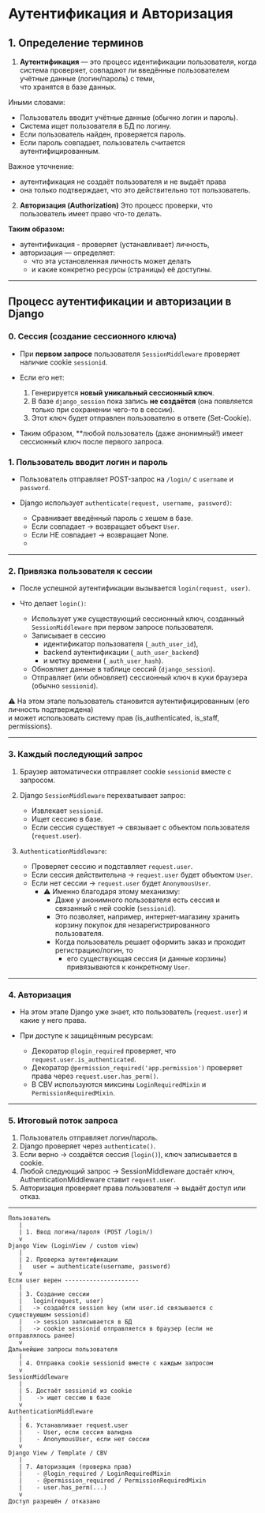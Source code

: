 
# Аутентификация и Авторизация

## 1. Определение терминов

1. **Аутентификация** — это процесс идентификации пользователя, когда система проверяет, 
    совпадают ли введённые пользователем учётные данные (логин/пароль) с теми,  
    что хранятся в базе данных.

Иными словами:
- Пользователь вводит учётные данные (обычно логин и пароль).
- Система ищет пользователя в БД по логину.
- Если пользователь найден, проверяется пароль.
- Если пароль совпадает, пользователь считается аутентифицированным.

Важное уточнение: 
- аутентификация не создаёт пользователя и не выдаёт права 
- она только подтверждает, что это действительно тот пользователь.


2. **Авторизация (Authorization)**
   Это процесс проверки, что пользователь имеет право что-то делать.

**Таким образом:** 
- аутентификация - проверяет (устанавливает) личность, 
- авторизация — определяет:
  - что эта установленная личность может делать
  - и какие конкретно ресурсы (страницы) её доступны.

---


## Процесс аутентификации и авторизации в Django


### 0. Сессия (создание сессионного ключа)

* При **первом запросе** пользователя `SessionMiddleware` проверяет наличие cookie `sessionid`.
* Если его нет:

  1. Генерируется **новый уникальный сессионный ключ**.
  2. В базе `django_session` пока запись **не создаётся** (она появляется только при сохранении чего-то в сессии).
  3. Этот ключ будет отправлен пользователю в ответе (Set-Cookie).

* Таким образом, **любой пользователь (даже анонимный!) имеет сессионный ключ после первого запроса.


### 1. Пользователь вводит логин и пароль

* Пользователь отправляет POST-запрос на `/login/` с `username` и `password`.
* Django использует `authenticate(request, username, password)`:

  * Сравнивает введённый пароль с хешем в базе.
  * Если совпадает → возвращает объект `User`.
  * Если НЕ совпадает → возвращает None.
  * 
---

### 2. Привязка пользователя к сессии

* После успешной аутентификации вызывается `login(request, user)`.
* Что делает `login()`:

  * Использует уже существующий сессионный ключ, созданный `SessionMiddleware` при первом запросе пользователя. 
  * Записывает в сессию 
    * идентификатор пользователя (`_auth_user_id`), 
    * backend аутентификации (`_auth_user_backend`) 
    * и метку времени (`_auth_user_hash`). 
  * Обновляет данные в таблице сессий (`django_session`). 
  * Отправляет (или обновляет) сессионный ключ в куки браузера (обычно `sessionid`).

⚠️
На этом этапе пользователь становится аутентифицированным (его личность подтверждена)   
и может использовать систему прав (is_authenticated, is_staff, permissions).

---

### 3. Каждый последующий запрос

1. Браузер автоматически отправляет cookie `sessionid` вместе с запросом.

2. Django `SessionMiddleware` перехватывает запрос:

   * Извлекает `sessionid`.
   * Ищет сессию в базе.
   * Если сессия существует → связывает с объектом пользователя (`request.user`).

3. `AuthenticationMiddleware`:

   * Проверяет сессию и подставляет `request.user`.
   * Если сессия действительна → `request.user` будет объектом `User`.
   * Если нет сессии → `request.user` будет `AnonymousUser`.
     * ⚠️ Именно благодаря этому механизму:
        * Даже у анонимного пользователя есть сессия и связанный с ней cookie (`sessionid`).
        * Это позволяет, например, интернет-магазину хранить корзину покупок для незарегистрированного пользователя.
        * Когда пользователь решает оформить заказ и проходит регистрацию/логин, то
          * его существующая сессия (и данные корзины) привязываются к конкретному `User`.
  
---

### 4. Авторизация

* На этом этапе Django уже знает, кто пользователь (`request.user`) и какие у него права.
* При доступе к защищённым ресурсам:

  * Декоратор `@login_required` проверяет, что `request.user.is_authenticated`.
  * Декоратор `@permission_required('app.permission')` проверяет права через `request.user.has_perm()`.
  * В CBV используются миксины `LoginRequiredMixin` и `PermissionRequiredMixin`.

---

### 5. Итоговый поток запроса

1. Пользователь отправляет логин/пароль.
2. Django проверяет через `authenticate()`.
3. Если верно → создаётся сессия (`login()`), ключ записывается в cookie.
4. Любой следующий запрос → SessionMiddleware достаёт ключ, AuthenticationMiddleware ставит `request.user`.
5. Авторизация проверяет права пользователя → выдаёт доступ или отказ.

---

```
Пользователь
   |
   | 1. Ввод логина/пароля (POST /login/)
   v
Django View (LoginView / custom view)
   |
   | 2. Проверка аутентификации
   |   user = authenticate(username, password)
   v
Если user верен ---------------------
   |                                   
   | 3. Создание сессии                 
   |   login(request, user)              
   |   -> создаётся session key (или user.id связывается с существующем sessionid)        
   |   -> session записывается в БД      
   |   -> cookie sessionid отправляется в браузер (если не отправлялось ранее)
   v
Дальнейшие запросы пользователя
   |
   | 4. Отправка cookie sessionid вместе с каждым запросом
   v
SessionMiddleware
   |
   | 5. Достаёт sessionid из cookie
   |    -> ищет сессию в базе
   v
AuthenticationMiddleware
   |
   | 6. Устанавливает request.user
   |    - User, если сессия валидна
   |    - AnonymousUser, если нет сессии
   v
Django View / Template / CBV
   |
   | 7. Авторизация (проверка прав)
   |    - @login_required / LoginRequiredMixin
   |    - @permission_required / PermissionRequiredMixin
   |    - user.has_perm(...)
   v
Доступ разрешён / отказано
```







